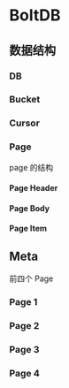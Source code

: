 # BoltDB

## 数据结构

### DB

### Bucket

### Cursor

### Page
page 的结构

#### Page Header

#### Page Body

#### Page Item


## Meta

前四个 Page

### Page 1

### Page 2

### Page 3

### Page 4

